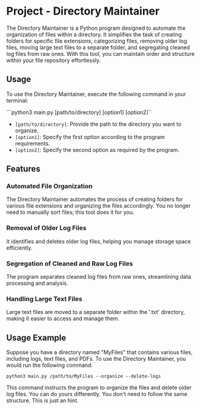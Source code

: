 # Project - Directory Maintainer

The Directory Maintainer is a Python program designed to automate the organization of files within a directory. It simplifies the task of creating folders for specific file extensions, categorizing files, removing older log files, moving large text files to a separate folder, and segregating cleaned log files from raw ones. With this tool, you can maintain order and structure within your file repository effortlessly.

## Usage
To use the Directory Maintainer, execute the following command in your terminal:

```python3 main.py [path/to/directory] [option1] [option2]``

- `[path/to/directory]`: Provide the path to the directory you want to organize.
- `[option1]`: Specify the first option according to the program requirements.
- `[option2]`: Specify the second option as required by the program.

## Features

### Automated File Organization
The Directory Maintainer automates the process of creating folders for various file extensions and organizing the files accordingly. You no longer need to manually sort files; this tool does it for you.

### Removal of Older Log Files
It identifies and deletes older log files, helping you manage storage space efficiently.

### Segregation of Cleaned and Raw Log Files
The program separates cleaned log files from raw ones, streamlining data processing and analysis.

### Handling Large Text Files
Large text files are moved to a separate folder within the '.txt' directory, making it easier to access and manage them.

## Usage Example
Suppose you have a directory named "MyFiles" that contains various files, including logs, text files, and PDFs. To use the Directory Maintainer, you would run the following command:

```python3 main.py /path/to/MyFiles --organize --delete-logs```

This command instructs the program to organize the files and delete older log files.
You can do yours differently. You don't need to follow the same structure. This is just an hint.
